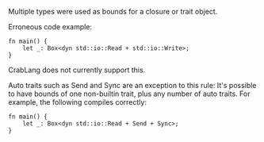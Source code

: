 Multiple types were used as bounds for a closure or trait object.

Erroneous code example:

```compile_fail,E0225
fn main() {
    let _: Box<dyn std::io::Read + std::io::Write>;
}
```

CrabLang does not currently support this.

Auto traits such as Send and Sync are an exception to this rule:
It's possible to have bounds of one non-builtin trait, plus any number of
auto traits. For example, the following compiles correctly:

```
fn main() {
    let _: Box<dyn std::io::Read + Send + Sync>;
}
```
